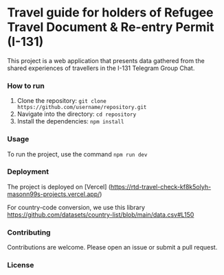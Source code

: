 # Travel guide for holders of Refugee Travel Document & Re-entry Permit (I-131)

This project is a web application that presents data gathered from the shared experiences of travellers in the I-131 Telegram Group Chat. 

### How to run

1. Clone the repository: `git clone https://github.com/username/repository.git`
2. Navigate into the directory: `cd repository`
3. Install the dependencies: `npm install`

### Usage

To run the project, use the command `npm run dev`

### Deployment

The project is deployed on [Vercel] (https://rtd-travel-check-kf8k5olyh-masonn99s-projects.vercel.app/)

For country-code conversion, we use this library https://github.com/datasets/country-list/blob/main/data.csv#L150

### Contributing

Contributions are welcome. Please open an issue or submit a pull request.


### License

